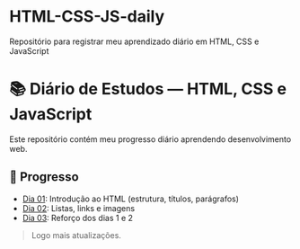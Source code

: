 # HTML-CSS-JS-daily
Repositório para registrar meu aprendizado diário em HTML, CSS e JavaScript

# 📚 Diário de Estudos — HTML, CSS e JavaScript

Este repositório contém meu progresso diário aprendendo desenvolvimento web.

## 📅 Progresso
- [Dia 01](dia-01/): Introdução ao HTML (estrutura, títulos, parágrafos)
- [Dia 02](dia-02/): Listas, links e imagens
- [Dia 03](dia-03/): Reforço dos dias 1 e 2

> Logo mais atualizações.

